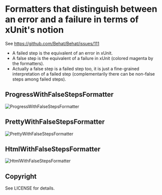 Formatters that distinguish between an error and a failure in terms of xUnit's notion
=====================================================================================

See https://github.com/Behat/Behat/issues/111

* A failed step is the equivalent of an error in xUnit.
* A false step is the equivalent of a failure in xUnit (colored magenta by the formatters).
* Actually a false step is a failed step too, it is just a fine-grained interpretation of a failed step (complementarily there can be non-false steps among failed steps).

ProgressWithFalseStepsFormatter
-------------------------------

![ProgressWithFalseStepsFormatter](https://raw.github.com/headrevision/Behat/falsesteps/progress_with_false_steps_formatter.png "ProgressWithFalseStepsFormatter")

PrettyWithFalseStepsFormatter
-----------------------------

![PrettyWithFalseStepsFormatter](https://raw.github.com/headrevision/Behat/falsesteps/pretty_with_false_steps_formatter.png "PrettyWithFalseStepsFormatter")

HtmlWithFalseStepsFormatter
---------------------------

![HtmlWithFalseStepsFormatter](https://raw.github.com/headrevision/Behat/falsesteps/html_with_false_steps_formatter.png "HtmlWithFalseStepsFormatter")

Copyright
---------

See LICENSE for details.
